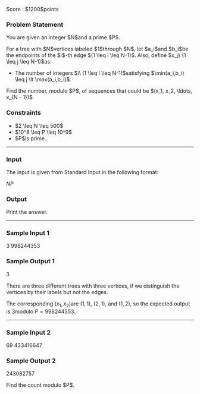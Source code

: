 
<div>

<span>

<span>

<p>
Score : $1200$points
</p>

<div>

<section>

### **Problem Statement**

<p>
You are given an integer $N$and a prime $P$.
</p>

<p>
For a tree with $N$vertices labeled $1$through $N$, let $a_i$and $b_i$be the endpoints of the $i$-th edge $(1 \leq i \leq N-1)$. Also, define $x_j\ (1 \leq j \leq N-1)$as:
</p>

<ul>

<li>
The number of integers $i\ (1 \leq i \leq N-1)$satisfying $\min(a_i,b_i) \leq j \lt \max(a_i,b_i)$.
</li>

</ul>

<p>
Find the number, modulo $P$, of sequences that could be $(x_1, x_2, \ldots, x_{N - 1})$.
</p>

</section>

</div>

<div>

<section>

### **Constraints**

<ul>

<li>
$2 \leq N \leq 500$
</li>

<li>
$10^8 \leq P \leq 10^9$
</li>

<li>
$P$is prime.
</li>

</ul>

</section>

</div>

---

<div>

<div>

<section>

### **Input**

<p>
The input is given from Standard Input in the following format:
</p>

<div>

$N$$P$
</div>

</section>

</div>

<div>

<section>

### **Output**

<p>
Print the answer.
</p>

</section>

</div>

</div>

---

<div>

<section>

### **Sample Input 1**

<div>

3 998244353

</div>

</section>

</div>

<div>

<section>

### **Sample Output 1**

<div>

3

</div>

<p>
There are three different trees with three vertices, if we distinguish the vertices by their labels but not the edges.

The corresponding $(x_1, x_2)$are $(1, 1)$, $(2, 1)$, and $(1, 2)$, so the expected output is $3$modulo $P = 998244353$.
</p>

</section>

</div>

---

<div>

<section>

### **Sample Input 2**

<div>

69 433416647

</div>

</section>

</div>

<div>

<section>

### **Sample Output 2**

<div>

243082757

</div>

<p>
Find the count modulo $P$.
</p>

</section>

</div>

</span>

</span>

</div>
